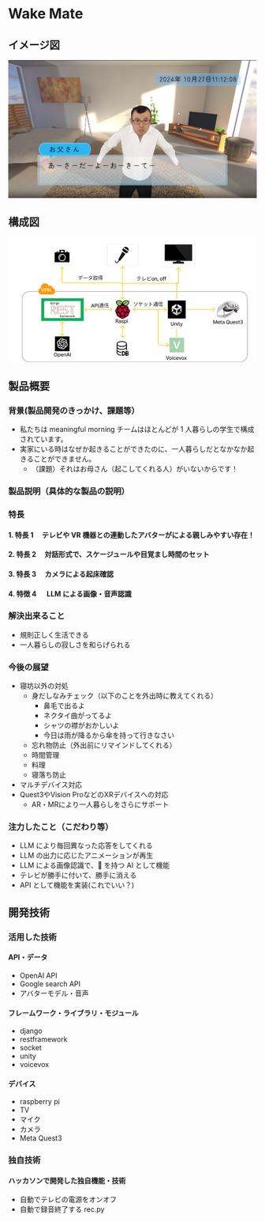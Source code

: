 # Wake Mate

## イメージ図

[![IMAGE ALT TEXT HERE](image/joyman.png)]()

## 構成図

[![IMAGE ALT TEXT HERE](image/architecture.png)]()

## 製品概要

### 背景(製品開発のきっかけ、課題等）

- 私たちは meaningful morning チームはほとんどが 1 人暮らしの学生で構成されています。
- 実家にいる時はなぜか起きることができたのに、一人暮らしだとなかなか起きることができません。
  - （課題）それはお母さん（起こしてくれる人）がいないからです！

### 製品説明（具体的な製品の説明）

### 特長

#### 1. 特長 1 　テレビや VR 機器との連動したアバターがによる親しみやすい存在！


#### 2. 特長 2 　対話形式で、スケージュールや目覚まし時間のセット


#### 3. 特長 3 　カメラによる起床確認

#### 4. 特徴 4 　 LLM による画像・音声認識

### 解決出来ること

- 規則正しく生活できる
- 一人暮らしの寂しさを和らげられる

### 今後の展望

- 寝坊以外の対処
  - 身だしなみチェック（以下のことを外出時に教えてくれる）
    - 鼻毛で出るよ
    - ネクタイ曲がってるよ
    - シャツの襟がおかしいよ
    - 今日は雨が降るから傘を持って行きなさい
  - 忘れ物防止（外出前にリマインドしてくれる）
  - 時間管理
  - 料理
  - 寝落ち防止
 - マルチデバイス対応
  - Quest3やVision ProなどのXRデバイスへの対応
    - AR・MRにより一人暮らしをさらにサポート

### 注力したこと（こだわり等）

- LLM により毎回異なった応答をしてくれる
- LLM の出力に応じたアニメーションが再生
- LLM による画像認識で、👀 を持つ AI として機能
- テレビが勝手に付いて、勝手に消える
- API として機能を実装(これでいい？)

## 開発技術

### 活用した技術

#### API・データ

- OpenAI API
- Google search API
- アバターモデル・音声

#### フレームワーク・ライブラリ・モジュール

- django
- restframework
- socket
- unity
- voicevox

#### デバイス

- raspberry pi
- TV
- マイク
- カメラ
- Meta Quest3

### 独自技術

#### ハッカソンで開発した独自機能・技術
- 自動でテレビの電源をオンオフ
- 自動で録音終了する rec.py
